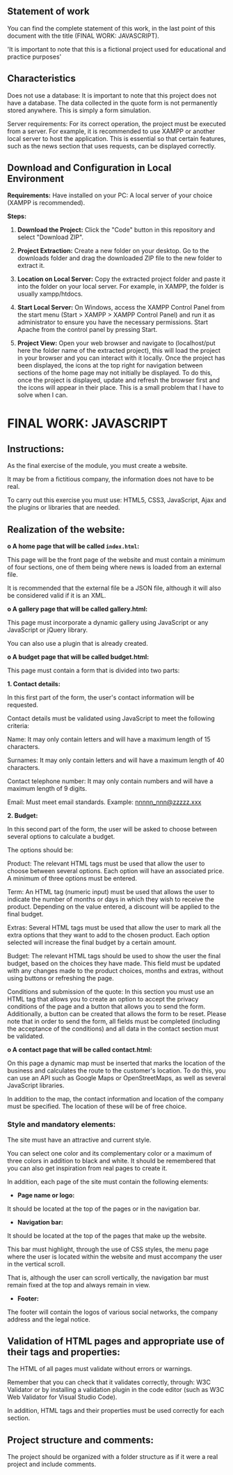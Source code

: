 ## Statement of work

You can find the complete statement of this work, in the last point of this document with the title (FINAL WORK: JAVASCRIPT).

'It is important to note that this is a fictional project used for educational and practice purposes'

## Characteristics

Does not use a database: It is important to note that this project does not have a database. The data collected in the quote form is not permanently stored anywhere. This is simply a form simulation.

Server requirements: For its correct operation, the project must be executed from a server. For example, it is recommended to use XAMPP or another local server to host the application. This is essential so that certain features, such as the news section that uses requests, can be displayed correctly.

## Download and Configuration in Local Environment

**Requirements:**
Have installed on your PC: A local server of your choice (XAMPP is recommended).

**Steps:**

1. **Download the Project:**
Click the "Code" button in this repository and select "Download ZIP".

2. **Project Extraction:**
Create a new folder on your desktop.
Go to the downloads folder and drag the downloaded ZIP file to the new folder to extract it.

3. **Location on Local Server:**
Copy the extracted project folder and paste it into the folder on your local server. For example, in XAMPP, the folder is usually xampp/htdocs.

4. **Start Local Server:**
On Windows, access the XAMPP Control Panel from the start menu (Start > XAMPP > XAMPP Control Panel) and run it as administrator to ensure you have the necessary permissions. Start Apache from the control panel by pressing Start.

5. **Project View:**
Open your web browser and navigate to (localhost/put here the folder name of the extracted project), this will load the project in your browser and you can interact with it locally. Once the project has been displayed, the icons at the top right for navigation between sections of the home page may not initially be displayed. To do this, once the project is displayed, update and refresh the browser first and the icons will appear in their place. This is a small problem that I have to solve when I can.

# FINAL WORK: JAVASCRIPT 

## Instructions:

As the final exercise of the module, you must create a website.

It may be from a fictitious company, the information does not have to be real.

To carry out this exercise you must use: HTML5, CSS3, JavaScript, Ajax and the plugins or libraries that are needed.

## Realization of the website:

**o A home page that will be called `index.html`:**

This page will be the front page of the website and must contain a minimum of four sections, one of them being where news is loaded from an external file.

It is recommended that the external file be a JSON file, although it will also be considered valid if it is an XML.

**o A gallery page that will be called gallery.html:**

This page must incorporate a dynamic gallery using JavaScript or any JavaScript or jQuery library.

You can also use a plugin that is already created.

**o A budget page that will be called budget.html:**

This page must contain a form that is divided into two parts:

**1. Contact details:**

In this first part of the form, the user's contact information will be requested.

Contact details must be validated using JavaScript to meet the following criteria:

Name: It may only contain letters and will have a maximum length of 15 characters.

Surnames: It may only contain letters and will have a maximum length of 40 characters.

Contact telephone number: It may only contain numbers and will have a maximum length of 9 digits.

Email: Must meet email standards. Example: nnnnn_nnn@zzzzz.xxx

**2. Budget:**

In this second part of the form, the user will be asked to choose between several options to calculate a budget.

The options should be:

Product: The relevant HTML tags must be used that allow the user to choose between several options. Each option will have an associated price. A minimum of three options must be entered.

Term: An HTML tag (numeric input) must be used that allows the user to indicate the number of months or days in which they wish to receive the product. Depending on the value entered, a discount will be applied to the final budget.

Extras: Several HTML tags must be used that allow the user to mark all the extra options that they want to add to the chosen product. Each option selected will increase the final budget by a certain amount.

Budget: The relevant HTML tags should be used to show the user the final budget, based on the choices they have made. This field must be updated with any changes made to the product choices, months and extras, without using buttons or refreshing the page.
  
Conditions and submission of the quote: In this section you must use an HTML tag that allows you to create an option to accept the privacy conditions of the page and a button that allows you to send the form. Additionally, a button can be created that allows the form to be reset.
Please note that in order to send the form, all fields must be completed (including the acceptance of the conditions) and all data in the contact section must be validated.

**o A contact page that will be called contact.html:**

On this page a dynamic map must be inserted that marks the location of the business and calculates the route to the customer's location. To do this, you can use an API such as Google Maps or OpenStreetMaps, as well as several JavaScript libraries.

In addition to the map, the contact information and location of the company must be specified. The location of these will be of free choice.

### Style and mandatory elements:

The site must have an attractive and current style.

You can select one color and its complementary color or a maximum of three colors in addition to black and white. It should be remembered that you can also get inspiration from real pages to create it.

In addition, each page of the site must contain the following elements:

- **Page name or logo:**

It should be located at the top of the pages or in the navigation bar.

- **Navigation bar:**

It should be located at the top of the pages that make up the website.

This bar must highlight, through the use of CSS styles, the menu page where the user is located within the website and must accompany the user in the vertical scroll.

That is, although the user can scroll vertically, the navigation bar must remain fixed at the top and always remain in view.

- **Footer:**

The footer will contain the logos of various social networks, the company address and the legal notice.


## Validation of HTML pages and appropriate use of their tags and properties:

The HTML of all pages must validate without errors or warnings.

Remember that you can check that it validates correctly, through: W3C Validator or by installing a validation plugin in the code editor (such as W3C Web Validator for Visual Studio Code).

In addition, HTML tags and their properties must be used correctly for each section.


## Project structure and comments:

The project should be organized with a folder structure as if it were a real project and include comments.
